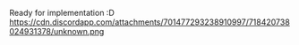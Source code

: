Ready for implementation :D
https://cdn.discordapp.com/attachments/701477293238910997/718420738024931378/unknown.png
